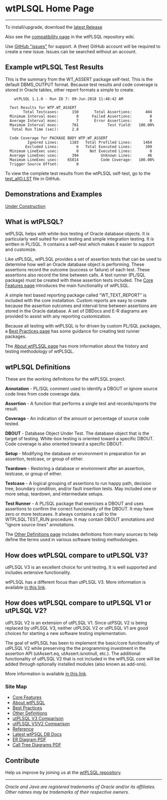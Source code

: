# wtPLSQL Home Page

---
To install/upgrade, download the [latest Release](https://github.com/DDieterich/wtPLSQL/releases)

Also see the [compatibility page](https://github.com/DDieterich/wtPLSQL/wiki/Compatibility) in the wtPLSQL repository wiki.

Use [GitHub "issues"](https://github.com/DDieterich/wtPLSQL/issues) for support.  A (free) GitHub account will be required to create a new issue.  Issues can be searched without an account.

## Example wtPLSQL Test Results

This is the summary from the WT_ASSERT package self-test.  This is the default DBMS_OUTPUT format.  Because test results and code coverage is stored in Oracle tables, other report formats a simple to create.

```
    wtPLSQL 1.1.0 - Run ID 7: 09-Jun-2018 11:48:42 AM

  Test Results for WTP.WT_ASSERT
        Total Testcases:      150       Total Assertions:      404
  Minimum Interval msec:        0      Failed Assertions:        0
  Average Interval msec:        7       Error Assertions:        0
  Maximum Interval msec:      761             Test Yield:   100.00%
   Total Run Time (sec):      2.8

  Code Coverage for PACKAGE BODY WTP.WT_ASSERT
          Ignored Lines:     1103   Total Profiled Lines:     1464
         Excluded Lines:        6   Total Executed Lines:      309
  Minimum LineExec usec:        0     Not Executed Lines:        0
  Average LineExec usec:      394          Unknown Lines:       46
  Maximum LineExec usec:    65814          Code Coverage:   100.00%
  Trigger Source Offset:        0
```

To view the complete test results from the wtPLSQL self-test, go to the [test_allO.LST](https://github.com/DDieterich/wtPLSQL/blob/master/src/core/test_allO.LST) file in GitHub.

## Demonstrations and Examples

[Under Construction](demo/README.md)

## What is wtPLSQL?

wtPLSQL helps with white-box testing of Oracle database objects.  It is particularly well suited for unit testing and simple integration testing.  It is written in PL/SQL.  It contains a self-test which makes it easier to support and customize.

Like utPLSQL, wtPLSQL provides a set of assertion tests that can be used to determine how well an Oracle database object is performing. These assertions record the outcome (success or failure) of each test. These assertions also record the time between calls. A test runner (PL/SQL package) must be created with these assertion tests included. The [Core Features page](Core-Features.md) introduces the main functionality of wtPLSQL.

A simple text based reporting package called "WT_TEXT_REPORT" is included with the core installation.  Custom reports are easy to create because the assertion outcomes and interval time between assertions are stored in the Oracle database.  A set of DBDocs and E-R diagrams are provided to assist with any reporting customization.

Because all testing with wtPLSQL is for driven by custom PL/SQL packages, a [Best Practices page](Best-Practices.md) has some guidance for creating test runner packages.

The [About wtPLSQL page](About-wtPLSQL.md) has more information about the history and testing methodology of wtPLSQL.

## wtPLSQL Definitions

These are the working definitions for the wtPLSQL project.

**Annotation** - PL/SQL comment used to identify a DBOUT or ignore source code lines from code coverage data.

**Assertion** - A function that performs a single test and records/reports the result.

**Coverage** - An indication of the amount or percentage of source code tested.

**DBOUT** - Database Object Under Test.  The database object that is the target of testing.  White-box testing is oriented toward a specific DBOUT.  Code coverage is also oriented toward a specific DBOUT.

**Setup** - Modifying the database or environment in preparation for an assertion, testcase, or group of either.

**Teardown** - Restoring a database or environment after an assertion, testcase, or group of either.

**Testcase** - A logical grouping of assertions to run happy path, decision tree, boundary condition, and/or fault insertion tests.  May included one or more setup, teardown, and intermediate setups.

**Test Runner** - A PL/SQL package that exercises a DBOUT and uses assertions to confirm the correct funcionality of the DBOUT. It may have zero or more testcases.  It always contains a call to the WTPLSQL.TEST_RUN procedure.  It may contain DBOUT annotations and "ignore source lines" annotations.

The [Other Definitions page](Other-Definitions.md) includes definitions from many sources to help define the terms used in various software testing methodologies.

## How does wtPLSQL compare to utPLSQL V3?

utPLSQL V3 is an excellent choice for unit testing.  It is well supported and includes extensive functionality.

wtPLSQL has a different focus than utPLSQL V3.  More information is available [in this link](utPLSQL-V3-Comparison).

## How does wtPLSQL compare to utPLSQL V1 or utPLSQL V2?

utPLSQL V2 is an extension of utPLSQL V1. Since utPSQL V2 is being replaced by utPLSQL V3, neither utPLSQL V2 or utPLSQL V1 are good choices for starting a new software testing implementation.

The goal of wtPLSQL has been to implement the basic/core functionality of utPLSQL V2 while preserving the the programming investment in the assertion API (utAssert.eq, utAssert.isnotnull, etc.). The additional functionality of utPLSQL V2 that is not included in the wtPLSQL core will be added through optionally installed modules (also known as add-ons).

More information is available [in this link](utPLSQL-V2-Comparison).

### Site Map

* [Core Features](Core-Features.md)
* [About wtPLSQL](About-wtPLSQL.md)
* [Best Practices](Best-Practices.md)
* [Other Definitions](Other-Definitions.md)
* [utPLSQL V3 Comparison](utPLSQL-V3-Comparison)
* [utPLSQL V1/V2 Comparison](utPLSQL-V2-Comparison)
* [Reference](Reference.md)
* [Latest wtPSQL DB Docs](core/DBDocs/index.html)
* [ER Diagram PDF](core/ER_Diagrams.pdf)
* [Call Tree Diagrams PDF](core/Call_Tree_Diagrams.pdf)

## Contribute

Help us improve by joining us at the [wtPLSQL repository](https://github.com/DDieterich/wtPLSQL).

---

_Oracle and Java are registered trademarks of Oracle and/or its affiliates. Other names may be trademarks of their respective owners._
